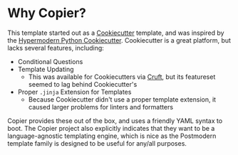 # Why Copier?

This template started out as a [Cookiecutter][cookiecutter] template, and was inspired by the [Hypermodern Python Cookiecutter][hypermodern-cc]. Cookiecutter is a great platform, but lacks several features, including:

- Conditional Questions
- Template Updating
    - This was available for Cookiecutters via [Cruft][cruft], but its featureset seemed to lag behind Cookiecutter's
- Proper `.jinja` Extension for Templates
    - Because Cookiecutter didn't use a proper template extension, it caused larger problems for linters and formatters

Copier provides these out of the box, and uses a friendly YAML syntax to boot. The Copier project also explicitly indicates that they want to be a language-agnostic templating engine, which is nice as the Postmodern template family is designed to be useful for any/all purposes.

[cruft]: https://cruft.github.io/cruft/
[cookiecutter]: https://www.cookiecutter.io/
[hypermodern-cc]: https://github.com/cjolowicz/cookiecutter-hypermodern-python
